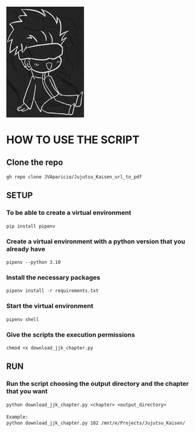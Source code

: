 ![Gojo_Satoru](./images/Gojo_Satoru.jpg)

# HOW TO USE THE SCRIPT

## Clone the repo
    gh repo clone JVAparicio/Jujutsu_Kaisen_url_to_pdf

## SETUP

### To be able to create a virtual environment
    pip install pipenv

### Create a virtual environment with a python version that you already have
    pipenv --python 3.10

### Install the necessary packages
    pipenv install -r requirements.txt

### Start the virtual environment
    pipenv shell

### Give the scripts the execution permissions
    chmod +x download_jjk_chapter.py



## RUN
### Run the script choosing the output directory and the chapter that you want

    python download_jjk_chapter.py <chapter> <output_directory>

    Example:
    python download_jjk_chapter.py 182 /mnt/e/Projects/Jujutsu_Kaisen/